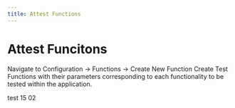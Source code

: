 ```yaml
---
title: Attest Functions
---
```

# Attest Funcitons

Navigate to Configuration -> Functions -> Create New Function
Create Test Functions with their parameters corresponding to each functionality to be tested within the application.

test 15 02